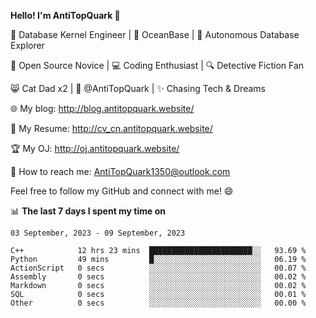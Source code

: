 
**Hello! I'm AntiTopQuark 👋**

🔧 Database Kernel Engineer | 🌊 OceanBase | 🤖 Autonomous Database Explorer

🌱 Open Source Novice | 💻 Coding Enthusiast | 🔍 Detective Fiction Fan

😸 Cat Dad x2 | 🎉 @AntiTopQuark | ✨ Chasing Tech & Dreams

🌐 My blog: http://blog.antitopquark.website/

📄 My Resume: http://cv_cn.antitopquark.website/

🏆 My OJ: http://oj.antitopquark.website/

📧 How to reach me: AntiTopQuark1350@outlook.com

Feel free to follow my GitHub and connect with me! 😄

📊 **The last 7 days I spent my time on** 

<!--START_SECTION:waka-->
```text
03 September, 2023 - 09 September, 2023

C++            12 hrs 23 mins  ███████████████████████░░   93.69 % 
Python         49 mins         █░░░░░░░░░░░░░░░░░░░░░░░░   06.19 % 
ActionScript   0 secs          ░░░░░░░░░░░░░░░░░░░░░░░░░   00.07 % 
Assembly       0 secs          ░░░░░░░░░░░░░░░░░░░░░░░░░   00.02 % 
Markdown       0 secs          ░░░░░░░░░░░░░░░░░░░░░░░░░   00.02 % 
SQL            0 secs          ░░░░░░░░░░░░░░░░░░░░░░░░░   00.01 % 
Other          0 secs          ░░░░░░░░░░░░░░░░░░░░░░░░░   00.00 %
```
<!--END_SECTION:waka-->


